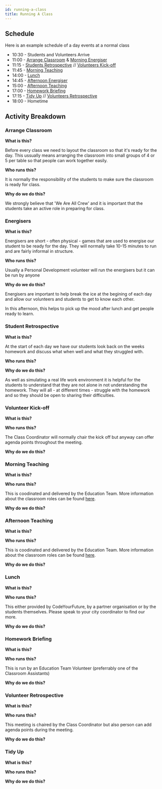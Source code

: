 ```yaml
---
id: running-a-class
title: Running A Class
---
```


## Schedule

Here is an example schedule of a day events at a normal class

- 10:30 - Students and Volunteers Arrive
- 11:00 - [Arrange Classroom](#arrange-classroom) & [Morning Energiser](#energisers)
- 11:15 - [Students Retrospective](#student-retrospective) // [Volunteers Kick-off](#volunteer-kick-off)
- 11:45 - [Morning Teaching](#morning-teaching)
- 14:00 - [Lunch](#lunch)
- 14:45 - [Afternoon Energiser](#energisers)
- 15:00 - [Afternoon Teaching](#afternoon-teaching)
- 17:00 - [Homework Briefing](#homework-briefing)
- 17:15 - [Tidy Up](#tidy-up) // [Volunteers Retrospective](#volunteers-retrospective)
- 18:00 - Hometime

## Activity Breakdown

### Arrange Classroom

**What is this?**

Before every class we need to layout the classroom so that it's ready for the day. This ussually means arranging the classroom into small groups of 4 or 5 per table so that people can work together easily.

**Who runs this?**

It is normally the responsibility of the students to make sure the classroom is ready for class.

**Why do we do this?**

We strongly believe that 'We Are All Crew' and it is important that the students take an active role in preparing for class.

### Energisers

**What is this?**

Energisers are short - often physical - games that are used to energise our student to be ready for the day. They will normally take 10-15 minutes to run and are fairly informal in structure. 

**Who runs this?**

Usually a Personal Development volunteer will run the energisers but it can be run by anyone

**Why do we do this?**

Energisers are important to help break the ice at the begining of each day and allow our volunteers and students to get to know each other.

In this afternoon, this helps to pick up the mood after lunch and get people ready to learn. 

### Student Retrospective

**What is this?**

At the start of each day we have our students look back on the weeks homework and discuss what when well and what they struggled with.

**Who runs this?**

**Why do we do this?**

As well as simulating a real life work environment it is helpful for the students to understand that they are not alone in not understanding the homework. They will all - at different times - struggle with the homework and so they should be open to sharing their difficulties. 

### Volunteer Kick-off

**What is this?**

**Who runs this?**

The Class Coordinator will normally chair the kick off but anyway can offer agenda points throughout the meeting. 

**Why do we do this?**

### Morning Teaching

**What is this?**

**Who runs this?**

This is coodinated and delivered by the Education Team. More information about the classroom roles can be found [here](/volunteers/education/education-roles).

**Why do we do this?**

### Afternoon Teaching

**What is this?**

**Who runs this?**

This is coodinated and delivered by the Education Team. More information about the classroom roles can be found [here](/volunteers/education/education-roles).

**Why do we do this?**

### Lunch

**What is this?**

**Who runs this?**

This either provided by CodeYourFuture, by a partner organisation or by the students themselves. Please speak to your city coordinator to find our more. 

**Why do we do this?**

### Homework Briefing

**What is this?**

**Who runs this?**

This is run by an Education Team Volunteer (preferrably one of the Classroom Assistants)

**Why do we do this?**

### Volunteer Retrospective

**What is this?**

**Who runs this?**

This meeting is chaired by the Class Coordinator but also person can add agenda points during the meeting. 

**Why do we do this?**

### Tidy Up

**What is this?**

**Who runs this?**

**Why do we do this?**
